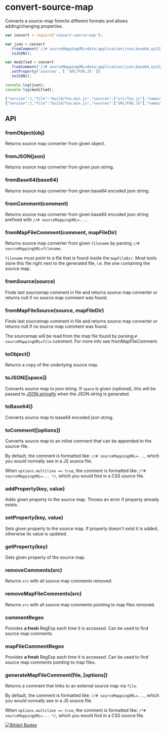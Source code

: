 # convert-source-map

Converts a source-map from/to different formats and allows adding/changing properties.

```javascript
var convert = require('convert-source-map');

var json = convert
  .fromComment('//# sourceMappingURL=data:application/json;base64,eyJ2ZXJzaW9uIjozLCJmaWxlIjoiYnVpbGQvZm9vLm1pbi5qcyIsInNvdXJjZXMiOlsic3JjL2Zvby5qcyJdLCJuYW1lcyI6W10sIm1hcHBpbmdzIjoiQUFBQSIsInNvdXJjZVJvb3QiOiIvIn0=')
  .toJSON();

var modified = convert
  .fromComment('//# sourceMappingURL=data:application/json;base64,eyJ2ZXJzaW9uIjozLCJmaWxlIjoiYnVpbGQvZm9vLm1pbi5qcyIsInNvdXJjZXMiOlsic3JjL2Zvby5qcyJdLCJuYW1lcyI6W10sIm1hcHBpbmdzIjoiQUFBQSIsInNvdXJjZVJvb3QiOiIvIn0=')
  .setProperty('sources', [ 'SRC/FOO.JS' ])
  .toJSON();

console.log(json);
console.log(modified);
```

```javascript
{"version":3,"file":"build/foo.min.js","sources":["src/foo.js"],"names":[],"mappings":"AAAA","sourceRoot":"/"}
{"version":3,"file":"build/foo.min.js","sources":["SRC/FOO.JS"],"names":[],"mappings":"AAAA","sourceRoot":"/"}
```

## API

### fromObject\(obj\)

Returns source map converter from given object.

### fromJSON\(json\)

Returns source map converter from given json string.

### fromBase64\(base64\)

Returns source map converter from given base64 encoded json string.

### fromComment\(comment\)

Returns source map converter from given base64 encoded json string prefixed with `//# sourceMappingURL=...`.

### fromMapFileComment\(comment, mapFileDir\)

Returns source map converter from given `filename` by parsing `//# sourceMappingURL=filename`.

`filename` must point to a file that is found inside the `mapFileDir`. Most tools store this file right next to the generated file, i.e. the one containing the source map.

### fromSource\(source\)

Finds last sourcemap comment in file and returns source map converter or returns null if no source map comment was found.

### fromMapFileSource\(source, mapFileDir\)

Finds last sourcemap comment in file and returns source map converter or returns null if no source map comment was found.

The sourcemap will be read from the map file found by parsing `# sourceMappingURL=file` comment. For more info see fromMapFileComment.

### toObject\(\)

Returns a copy of the underlying source map.

### toJSON\(\[space\]\)

Converts source map to json string. If `space` is given \(optional\), this will be passed to [JSON.stringify](https://developer.mozilla.org/en-US/docs/JavaScript/Reference/Global_Objects/JSON/stringify) when the JSON string is generated.

### toBase64\(\)

Converts source map to base64 encoded json string.

### toComment\(\[options\]\)

Converts source map to an inline comment that can be appended to the source-file.

By default, the comment is formatted like: `//# sourceMappingURL=...`, which you would normally see in a JS source file.

When `options.multiline == true`, the comment is formatted like: `/*# sourceMappingURL=... */`, which you would find in a CSS source file.

### addProperty\(key, value\)

Adds given property to the source map. Throws an error if property already exists.

### setProperty\(key, value\)

Sets given property to the source map. If property doesn't exist it is added, otherwise its value is updated.

### getProperty\(key\)

Gets given property of the source map.

### removeComments\(src\)

Returns `src` with all source map comments removed

### removeMapFileComments\(src\)

Returns `src` with all source map comments pointing to map files removed.

### commentRegex

Provides **a fresh** RegExp each time it is accessed. Can be used to find source map comments.

### mapFileCommentRegex

Provides **a fresh** RegExp each time it is accessed. Can be used to find source map comments pointing to map files.

### generateMapFileComment\(file, \[options\]\)

Returns a comment that links to an external source map via `file`.

By default, the comment is formatted like: `//# sourceMappingURL=...`, which you would normally see in a JS source file.

When `options.multiline == true`, the comment is formatted like: `/*# sourceMappingURL=... */`, which you would find in a CSS source file.

[![Bitdeli Badge](https://d2weczhvl823v0.cloudfront.net/thlorenz/convert-source-map/trend.png)](https://bitdeli.com/free)

